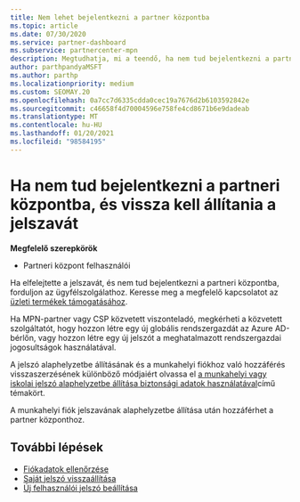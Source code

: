 ```yaml
---
title: Nem lehet bejelentkezni a partner központba
ms.topic: article
ms.date: 07/30/2020
ms.service: partner-dashboard
ms.subservice: partnercenter-mpn
description: Megtudhatja, mi a teendő, ha nem tud bejelentkezni a partner Centerbe – a munkahelyi fiók jelszavának vagy az iskolai fiók jelszavának alaphelyzetbe állítására vonatkozó információkat tartalmaz, ha elfelejtette.
author: parthpandyaMSFT
ms.author: parthp
ms.localizationpriority: medium
ms.custom: SEOMAY.20
ms.openlocfilehash: 0a7cc7d6335cdda0cec19a7676d2b6103592842e
ms.sourcegitcommit: c46658f4d70004596e758fe4cd8671b6e9dadeab
ms.translationtype: MT
ms.contentlocale: hu-HU
ms.lasthandoff: 01/20/2021
ms.locfileid: "98584195"
---
```

# <a name="if-you-cant-sign-into-partner-center-and-need-to-reset-your-password"></a>Ha nem tud bejelentkezni a partneri központba, és vissza kell állítania a jelszavát

**Megfelelő szerepkörök**

- Partneri központ felhasználói

Ha elfelejtette a jelszavát, és nem tud bejelentkezni a partneri központba, forduljon az ügyfélszolgálathoz. Keresse meg a megfelelő kapcsolatot az [üzleti termékek támogatásához](/microsoft-365/admin/contact-support-for-business-products). 

Ha MPN-partner vagy CSP közvetett viszonteladó, megkérheti a közvetett szolgáltatót, hogy hozzon létre egy új globális rendszergazdát az Azure AD-bérlőn, vagy hozzon létre egy új jelszót a meghatalmazott rendszergazdai jogosultságok használatával. 

A jelszó alaphelyzetbe állításának és a munkahelyi fiókhoz való hozzáférés visszaszerzésének különböző módjaiért olvassa el [a munkahelyi vagy iskolai jelszó alaphelyzetbe állítása biztonsági adatok használatával](/azure/active-directory/user-help/active-directory-passwords-update-your-own-password#how-to-change-your-password)című témakört.

A munkahelyi fiók jelszavának alaphelyzetbe állítása után hozzáférhet a partner központhoz. 

## <a name="next-steps"></a>További lépések

- [Fiókadatok ellenőrzése](verification-responses.md)
- [Saját jelszó visszaállítása](reset-my-pasword.md)
- [Új felhasználói jelszó beállítása](reset-a-user-password.md)